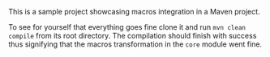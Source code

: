 This is a sample project showcasing macros integration in a Maven project.

To see for yourself that everything goes fine clone it and run `mvn clean compile` from its root directory. The compilation should finish with success thus signifying that the macros transformation in the `core` module went fine.
